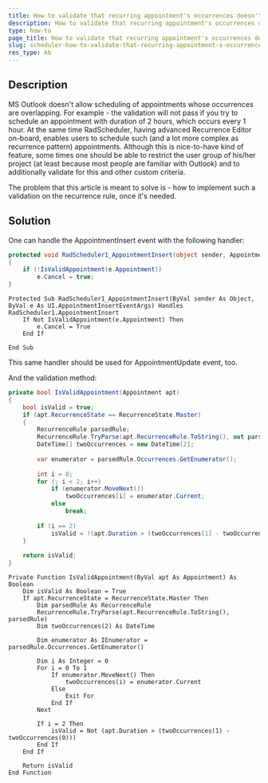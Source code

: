 ```yaml
---
title: How to validate that recurring appointment's occurrences doesn't overlap (MS Outlook doesn't allow such appointment's scheduling)
description: How to validate that recurring appointment's occurrences doesn't overlap (MS Outlook doesn't allow such appointment's scheduling). Check it now!
type: how-to
page_title: How to validate that recurring appointment's occurrences doesn't overlap
slug: scheduler-how-to-validate-that-recurring-appointment-s-occurrences-doesn-t-overlap
res_type: kb
---
```

   
## Description
   
MS Outlook doesn't allow scheduling of appointments whose occurrences are overlapping. For example - the validation will not pass if you try to schedule an appointment with duration of 2 hours, which occurs every 1 hour. At the same time RadScheduler, having advanced Recurrence Editor on-board, enables users to schedule such (and a lot more complex as recurrence pattern) appointments. Although this is nice-to-have kind of feature, some times one should be able to restrict the user group of his/her project (at least because most people are familiar with Outlook) and to additionally validate for this and other custom criteria.  

The problem that this article is meant to solve is - how to implement such a validation on the recurrence rule, once it's needed.    
   
## Solution
   
One can handle the AppointmentInsert event with the following handler:  

````C#
protected void RadScheduler1_AppointmentInsert(object sender, AppointmentInsertEventArgs e)
{
    if (!IsValidAppointment(e.Appointment))
        e.Cancel = true;
}
````
````VB
Protected Sub RadScheduler1_AppointmentInsert(ByVal sender As Object, ByVal e As UI.AppointmentInsertEventArgs) Handles RadScheduler1.AppointmentInsert
    If Not IsValidAppointment(e.Appointment) Then
        e.Cancel = True
    End If
 
End Sub
````

This same handler should be used for AppointmentUpdate event, too.  

And the validation method:  

````C#
private bool IsValidAppointment(Appointment apt)
{
    bool isValid = true;
    if (apt.RecurrenceState == RecurrenceState.Master)
    {
        RecurrenceRule parsedRule;
        RecurrenceRule.TryParse(apt.RecurrenceRule.ToString(), out parsedRule);
        DateTime[] twoOccurrences = new DateTime[2];
 
        var enumerator = parsedRule.Occurrences.GetEnumerator();
 
        int i = 0;
        for (; i < 2; i++)
            if (enumerator.MoveNext())
                twoOccurrences[i] = enumerator.Current;
            else
                break;
 
        if (i == 2)
            isValid = !(apt.Duration > (twoOccurrences[1] - twoOccurrences[0]));
    }
 
    return isValid;
}
````
````VB
Private Function IsValidAppointment(ByVal apt As Appointment) As Boolean
    Dim isValid As Boolean = True
    If apt.RecurrenceState = RecurrenceState.Master Then
        Dim parsedRule As RecurrenceRule
        RecurrenceRule.TryParse(apt.RecurrenceRule.ToString(), parsedRule)
        Dim twoOccurrences(2) As DateTime
 
        Dim enumerator As IEnumerator = parsedRule.Occurrences.GetEnumerator()
 
        Dim i As Integer = 0
        For i = 0 To 1
            If enumerator.MoveNext() Then
                twoOccurrences(i) = enumerator.Current
            Else
                Exit For
            End If
        Next
 
        If i = 2 Then
            isValid = Not (apt.Duration > (twoOccurrences(1) - twoOccurrences(0)))
        End If
    End If
 
    Return isValid
End Function
````

 